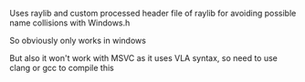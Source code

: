 Uses raylib and custom processed header file of raylib for avoiding possible name collisions with Windows.h

So obviously only works in windows

But also it won't work with MSVC as it uses VLA syntax, so need to use clang or gcc to compile this
